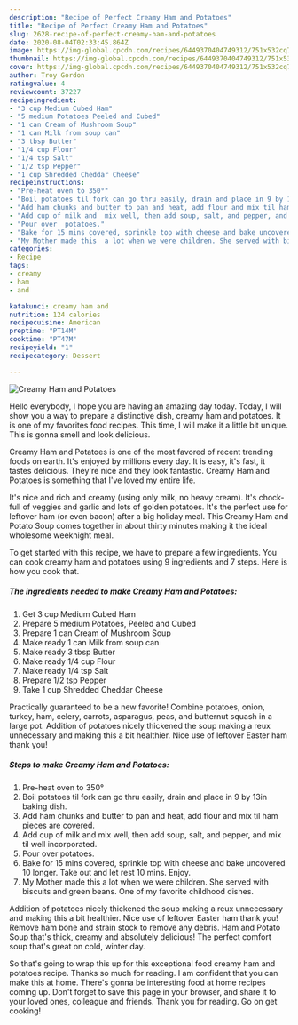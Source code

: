 ```yaml
---
description: "Recipe of Perfect Creamy Ham and Potatoes"
title: "Recipe of Perfect Creamy Ham and Potatoes"
slug: 2628-recipe-of-perfect-creamy-ham-and-potatoes
date: 2020-08-04T02:33:45.864Z
image: https://img-global.cpcdn.com/recipes/6449370404749312/751x532cq70/creamy-ham-and-potatoes-recipe-main-photo.jpg
thumbnail: https://img-global.cpcdn.com/recipes/6449370404749312/751x532cq70/creamy-ham-and-potatoes-recipe-main-photo.jpg
cover: https://img-global.cpcdn.com/recipes/6449370404749312/751x532cq70/creamy-ham-and-potatoes-recipe-main-photo.jpg
author: Troy Gordon
ratingvalue: 4
reviewcount: 37227
recipeingredient:
- "3 cup Medium Cubed Ham"
- "5 medium Potatoes Peeled and Cubed"
- "1 can Cream of Mushroom Soup"
- "1 can Milk from soup can"
- "3 tbsp Butter"
- "1/4 cup Flour"
- "1/4 tsp Salt"
- "1/2 tsp Pepper"
- "1 cup Shredded Cheddar Cheese"
recipeinstructions:
- "Pre-heat oven to 350°"
- "Boil potatoes til fork can go thru easily, drain and place in 9 by 13in baking dish."
- "Add ham chunks and butter to pan and heat, add flour and mix til ham pieces are covered."
- "Add cup of milk and  mix well, then add soup, salt, and pepper, and mix til well incorporated."
- "Pour over  potatoes."
- "Bake for 15 mins covered, sprinkle top with cheese and bake uncovered 10 longer. Take out and let rest 10 mins. Enjoy."
- "My Mother made this  a lot when we were children. She served with biscuits and green beans. One of my favorite childhood dishes."
categories:
- Recipe
tags:
- creamy
- ham
- and

katakunci: creamy ham and 
nutrition: 124 calories
recipecuisine: American
preptime: "PT14M"
cooktime: "PT47M"
recipeyield: "1"
recipecategory: Dessert

---
```



![Creamy Ham and Potatoes](https://img-global.cpcdn.com/recipes/6449370404749312/751x532cq70/creamy-ham-and-potatoes-recipe-main-photo.jpg)

Hello everybody, I hope you are having an amazing day today. Today, I will show you a way to prepare a distinctive dish, creamy ham and potatoes. It is one of my favorites food recipes. This time, I will make it a little bit unique. This is gonna smell and look delicious.

Creamy Ham and Potatoes is one of the most favored of recent trending foods on earth. It's enjoyed by millions every day. It is easy, it's fast, it tastes delicious. They're nice and they look fantastic. Creamy Ham and Potatoes is something that I've loved my entire life.

It&#39;s nice and rich and creamy (using only milk, no heavy cream). It&#39;s chock-full of veggies and garlic and lots of golden potatoes. It&#39;s the perfect use for leftover ham (or even bacon) after a big holiday meal. This Creamy Ham and Potato Soup comes together in about thirty minutes making it the ideal wholesome weeknight meal.


To get started with this recipe, we have to prepare a few ingredients. You can cook creamy ham and potatoes using 9 ingredients and 7 steps. Here is how you cook that.

<!--inarticleads1-->

##### The ingredients needed to make Creamy Ham and Potatoes:

1. Get 3 cup Medium Cubed Ham
1. Prepare 5 medium Potatoes, Peeled and Cubed
1. Prepare 1 can Cream of Mushroom Soup
1. Make ready 1 can Milk from soup can
1. Make ready 3 tbsp Butter
1. Make ready 1/4 cup Flour
1. Make ready 1/4 tsp Salt
1. Prepare 1/2 tsp Pepper
1. Take 1 cup Shredded Cheddar Cheese


Practically guaranteed to be a new favorite! Combine potatoes, onion, turkey, ham, celery, carrots, asparagus, peas, and butternut squash in a large pot. Addition of potatoes nicely thickened the soup making a reux unnecessary and making this a bit healthier. Nice use of leftover Easter ham thank you! 

<!--inarticleads2-->

##### Steps to make Creamy Ham and Potatoes:

1. Pre-heat oven to 350°
1. Boil potatoes til fork can go thru easily, drain and place in 9 by 13in baking dish.
1. Add ham chunks and butter to pan and heat, add flour and mix til ham pieces are covered.
1. Add cup of milk and  mix well, then add soup, salt, and pepper, and mix til well incorporated.
1. Pour over  potatoes.
1. Bake for 15 mins covered, sprinkle top with cheese and bake uncovered 10 longer. Take out and let rest 10 mins. Enjoy.
1. My Mother made this  a lot when we were children. She served with biscuits and green beans. One of my favorite childhood dishes.


Addition of potatoes nicely thickened the soup making a reux unnecessary and making this a bit healthier. Nice use of leftover Easter ham thank you! Remove ham bone and strain stock to remove any debris. Ham and Potato Soup that&#39;s thick, creamy and absolutely delicious! The perfect comfort soup that&#39;s great on cold, winter day. 

So that's going to wrap this up for this exceptional food creamy ham and potatoes recipe. Thanks so much for reading. I am confident that you can make this at home. There's gonna be interesting food at home recipes coming up. Don't forget to save this page in your browser, and share it to your loved ones, colleague and friends. Thank you for reading. Go on get cooking!

